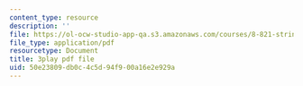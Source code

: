 ```yaml
---
content_type: resource
description: ''
file: https://ol-ocw-studio-app-qa.s3.amazonaws.com/courses/8-821-string-theory-and-holographic-duality-fall-2014/50e23809db0c4c5d94f900a16e2e929a_WVOIk8en6YE.pdf
file_type: application/pdf
resourcetype: Document
title: 3play pdf file
uid: 50e23809-db0c-4c5d-94f9-00a16e2e929a
---
```


